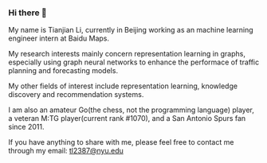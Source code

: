 ### Hi there 👋 
My name is Tianjian Li, currently in Beijing working as an machine learning engineer intern at Baidu Maps.  
  
My research interests mainly concern representation learning in graphs, 
especially using graph neural networks to enhance the performace of traffic planning and forecasting models.  

My other fields of interest include representation learning, knowledge discovery and recommendation systems.  

I am also an amateur Go(the chess, not the programming language) player, a veteran M:TG player(current rank #1070), and a San Antonio Spurs fan since 2011.  

If you have anything to share with me, please feel free to contact me through my email: tl2387@nyu.edu



